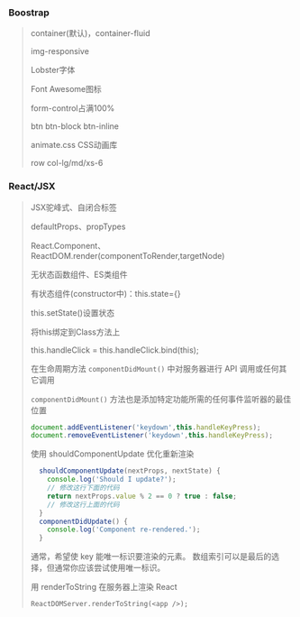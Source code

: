 ### Boostrap

> container(默认)，container-fluid
>
> img-responsive
>
> Lobster字体
>
> Font Awesome图标
>
> form-control占满100%
>
> btn	btn-block	btn-inline
>
> animate.css CSS动画库
>
> row	col-lg/md/xs-6

### React/JSX

> JSX驼峰式、自闭合标签
>
> defaultProps、propTypes
>
> React.Component、ReactDOM.render(componentToRender,targetNode)
>
> 无状态函数组件、ES类组件
>
> 有状态组件(constructor中)：this.state={}
>
> this.setState()设置状态
>
> 将this绑定到Class方法上
>
> this.handleClick = this.handleClick.bind(this);
>
> 在生命周期方法 `componentDidMount()` 中对服务器进行 API 调用或任何其它调用
>
> `componentDidMount()` 方法也是添加特定功能所需的任何事件监听器的最佳位置
>
> ```js
> document.addEventListener('keydown',this.handleKeyPress);
> document.removeEventListener('keydown',this.handleKeyPress);
> ```
>
> 使用 shouldComponentUpdate 优化重新渲染
>
> ```js
>   shouldComponentUpdate(nextProps, nextState) {
>     console.log('Should I update?');
>     // 修改这行下面的代码
>     return nextProps.value % 2 == 0 ? true : false;
>     // 修改这行上面的代码
>   }
>   componentDidUpdate() {
>     console.log('Component re-rendered.');
>   }
> ```
>
> 通常，希望使 key 能唯一标识要渲染的元素。 数组索引可以是最后的选择，但通常你应该尝试使用唯一标识。
>
> 用 renderToString 在服务器上渲染 React
>
> `ReactDOMServer.renderToString(<app />);`
>
> 

